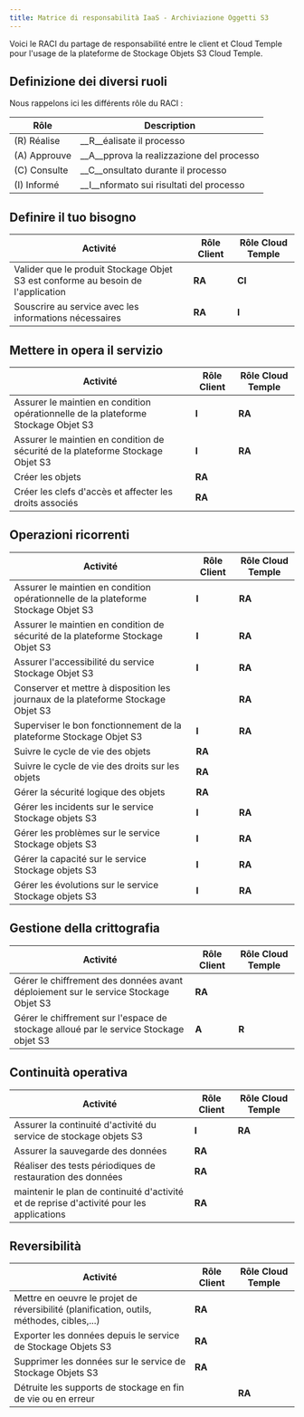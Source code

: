 ```yaml
---
title: Matrice di responsabilità IaaS - Archiviazione Oggetti S3
---
```


Voici le RACI du partage de responsabilité entre le client et Cloud Temple pour l'usage de la plateforme de Stockage Objets S3 Cloud Temple.

## Definizione dei diversi ruoli

Nous rappelons ici les différents rôle du RACI :

| Rôle         | Description                              |
|--------------|------------------------------------------|
| (R) Réalise  | __R__éalisate il processo                |
| (A) Approuve | __A__pprova la realizzazione del processo|
| (C) Consulte | __C__onsultato durante il processo       |
| (I) Informé  | __I__nformato sui risultati del processo |

## Definire il tuo bisogno

| Activité                                                                            | Rôle Client | Rôle Cloud Temple |
|----------------------------------------------------------------------------------|-------------|-------------------|
| Valider que le produit Stockage Objet S3 est conforme au besoin de l'application | __RA__      | __CI__            | 
| Souscrire au service avec les informations nécessaires                           | __RA__      | __I__             | 

## Mettere in opera il servizio

| Activité                                                                             | Rôle Client | Rôle Cloud Temple |
|------------------------------------------------------------------------------------|-------------|-------------------|
| Assurer le maintien en condition opérationnelle de la plateforme Stockage Objet S3 | __I__       | __RA__            | 
| Assurer le maintien en condition de sécurité de la plateforme Stockage Objet S3    | __I__       | __RA__            | 
| Créer les objets                                                                   | __RA__      |                   | 
| Créer les clefs d'accès et affecter les droits associés                            | __RA__      |                   |

## Operazioni ricorrenti

| Activité                                                                           | Rôle Client | Rôle Cloud Temple |
|------------------------------------------------------------------------------------|-------------|-------------------|
| Assurer le maintien en condition opérationnelle de la plateforme Stockage Objet S3 | __I__       | __RA__            | 
| Assurer le maintien en condition de sécurité de la plateforme Stockage Objet S3    | __I__       | __RA__            | 
| Assurer l'accessibilité du service Stockage Objet S3                               | __I__       | __RA__            |
| Conserver et mettre à disposition les journaux de la plateforme Stockage Objet S3  |             | __RA__            |
| Superviser le bon fonctionnement de la plateforme Stockage Objet S3                | __I__       | __RA__            |
| Suivre le cycle de vie des objets                                                  | __RA__      |                   | 
| Suivre le cycle de vie des droits sur les objets                                   | __RA__      |                   |
| Gérer la sécurité logique des objets                                               | __RA__      |                   |
| Gérer les incidents sur le service Stockage objets S3                              | __I__       | __RA__            |
| Gérer les problèmes sur le service Stockage objets S3                              | __I__       | __RA__            |
| Gérer la capacité sur le service Stockage objets S3                                | __I__       | __RA__            |
| Gérer les évolutions sur le service Stockage objets S3                             | __I__       | __RA__            |

## Gestione della crittografia

| Activité                                                                                 | Rôle Client | Rôle Cloud Temple |
|------------------------------------------------------------------------------------------|-------------|-------------------|
| Gérer le chiffrement des données avant déploiement sur le service Stockage Objet S3      | __RA__      |                   |
| Gérer le chiffrement sur l'espace de stockage alloué par le service Stockage objet S3    | __A__       | __R__             | 

## Continuità operativa

| Activité                                                                                  | Rôle Client | Rôle Cloud Temple |
|-------------------------------------------------------------------------------------------|-------------|-------------------|
| Assurer la continuité d'activité du service de stockage objets S3                         | __I__       | __RA__            |
| Assurer la sauvegarde des données                                                         | __RA__      |                   |
| Réaliser des tests périodiques de restauration des données                                | __RA__      |                   | 
| maintenir le plan de continuité d'activité et de reprise d'activité pour les applications | __RA__      |                   | 

## Reversibilità

| Activité                                                                                  | Rôle Client | Rôle Cloud Temple |
|-------------------------------------------------------------------------------------------|-------------|-------------------|
| Mettre en oeuvre le projet de réversibilité (planification, outils, méthodes, cibles,...) | __RA__      |                   |
| Exporter les données depuis le service de Stockage Objets S3                              | __RA__      |                   |
| Supprimer les données sur le service de Stockage Objets S3                                | __RA__      |                   | 
| Détruite les supports de stockage en fin de vie ou en erreur                              |             | __RA__            |